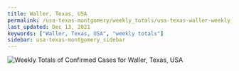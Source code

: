 ```yaml
---
title: Waller, Texas, USA
permalink: /usa-texas-montgomery/weekly_totals/usa-texas-waller-weekly_totals.html
last_updated: Dec 13, 2021
keywords: ["Waller, Texas, USA", "weekly totals"]
sidebar: usa-texas-montgomery_sidebar
---
```


![Weekly Totals of Confirmed Cases for Waller, Texas, USA](/covid_tracker/images/graphs/usa-texas-waller-weekly_totals_graph.png)
